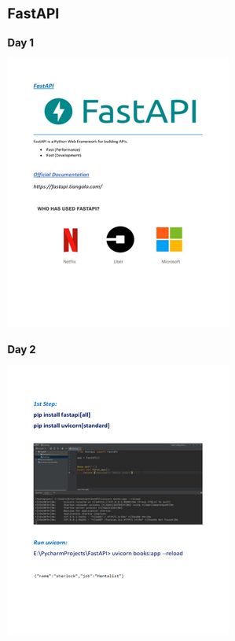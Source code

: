 # FastAPI
## Day 1
<img src="docs/day1.gif" alt="Description for image" width="450" height="550"><br>
## Day 2
<img src="docs/day2.gif" alt="Description for image" width="450" height="550"><br>

